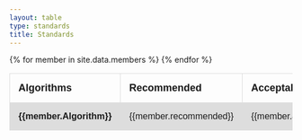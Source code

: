 ```yaml
---
layout: table
type: standards
title: Standards
---
```

<style>
table {
  font-family: arial, sans-serif;
  border-collapse: collapse;
  width: 100%;
  overflow-x: scroll;
}

td, th {
  border: 1px solid #dddddd;
  text-align: left;
  padding: 15px;
}

tr:nth-child(even) {
  background-color: #dddddd;
}
</style>

<table>
  <tr>
    <th> <font size="4">Algorithms</font> </th>
    <th> <font size="4">Recommended</font></th>
    <th> <font size="4">Acceptable</font> </th>
    <th> <font size="4">Avoid</font></th>
    <th> <font size="4">Future</font> </th>
    <th> <font size="4">Debated</font> </th>
    <th> <font size="4">FIPS140</font> </th>
    <th> <font size="4">CC </font></th>
    <th> <font size="4">SuiteB </font></th>
    <th> <font size="4">CSFC </font></th>
    <th> <font size="4">PCI</font> </th>
  </tr>
  {% for member in site.data.members %}
  <tr>
    <td> <strong>{{member.Algorithm}}</strong> </td>
    <td> {{member.recommended}}</td>
    <td> {{member.acceptable}} </td>
    <td> {{member.avoid}}</td>
    <td> {{member.future}} </td>
    <td> {{member.debated}} </td>
    <td> {{member.FIPS140}} </td>
    <td> {{member.CC}} </td>
    <td> {{member.SuiteB}} </td>
    <td> {{member.CSFC}} </td>
    <td> {{member.PCI}} </td>
  </tr>
  {% endfor %}
</table>

